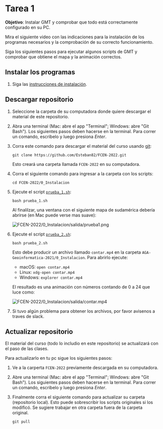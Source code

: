 # Tarea 1

**Objetivo**: Instalar GMT y comprobar que todo está correctamente configurado en su PC.

Mira el siguiente video con las indicaciones para la instalación de los programas necesarios
y la comprobación de su correcto funcionamiento.

Siga los siguientes pasos para ejecutar algunos scripts de GMT y comprobar
que obtiene el mapa y la animación correctos.


## Instalar los programas

1. Siga las [instrucciones de instalación](../Instalacion.MD).


## Descargar repositorio

1. Seleccione la carpeta de su computadora donde quiere descargar el material de este repositorio. 
2. Abra una terminal (Mac: abre el app "Terminal"; Windows: abre "Git Bash").
   Los siguientes pasos deben hacerse en la terminal.
   Para correr un comando, escribelo y luego presiona *Enter*.
3. Corra este comando para descargar el material del curso usando [git](https://en.wikipedia.org/wiki/Git):

   ```
   git clone https://github.com/Esteban82/FCEN-2022.git
   ```

   Esto creará una carpeta llamada `FCEN-2022` en su computadora.

4. Corra el siguiente comando para ingresar a la carpeta con los scripts:

   ```
   cd FCEN-2022/0_Instalacion
   ```

5. Ejecute el script [`prueba_1.sh`](prueba_1.sh):

   ```
   bash prueba_1.sh
   ```

   Al finalilzar, una ventana con el siguiente mapa de sudamérica debería abrirse (en Mac puede verse mas suave):

   ![`FCEN-2022/0_Instalacion/salida/prueba1.png`](salida/prueba1.png)

6. Ejecute el script [`prueba_2.sh`](prueba_2.sh):

   ```
   bash prueba_2.sh
   ```

   Esto debe producir un archivo llamado `contar.mp4` en la carpeta
   `AGA-Geoinformatica-2021/0_Instalacion`. Para abrirlo ejecute:

   * macOS: `open contar.mp4`
   * Linux: `xdg-open contar.mp4`
   * Windows: `explorer contar.mp4`

   El resultado es una animación con números contando de 0 a 24 que luce como:

   ![`FCEN-2022/0_Instalacion/salida/contar.mp4`](salida/contar.gif)

7. Si tuvo algún problema para obtener los archivos, por favor avisenos a traves de slack.

## Actualizar repositorio

El material del curso (todo lo includio en este repositorio) se actualizará con el paso de las clases. 

Para actualizarlo en tu pc sigue los siguientes pasos:


1. Ve a la carperta `FCEN-2022` previamente descargada en su computadora.

2. Abre una terminal (Mac: abre el app "Terminal"; Windows: abre "Git Bash").
   Los siguientes pasos deben hacerse en la terminal.
   Para correr un comando, escribelo y luego presiona *Enter*.

3. Finalmente corra el siguiente comando para actualizar su carpeta (repositorio local). Esto puede sobrescribir los scripts originales si los modificó. Se sugiere trabajar en otra carpeta fuera de la carpeta original.

   ```
   git pull
   
   ```
